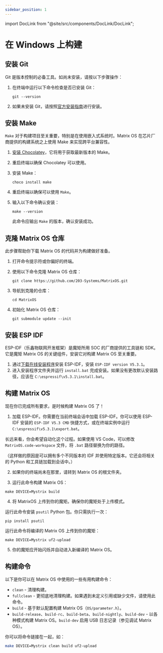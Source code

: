 ```yaml
---
sidebar_position: 1
---
```


import DocLink from "@site/src/components/DocLink/DocLink";

# 在 Windows 上构建

## 安装 Git

Git 是版本控制的必备工具。如尚未安装，请按以下步骤操作：

1. 在终端中运行以下命令检查是否已安装 Git：

   ```
   git --version
   ```

2. 如果未安装 Git，请按照[官方安装指南](https://git-scm.com/book/en/v2/Getting-Started-Installing-Git)进行安装。

## 安装 Make

`Make` 对于构建项目至关重要，特别是在使用嵌入式系统时。Matrix OS 在芯片厂商提供的构建系统之上使用 Make 来实现跨平台兼容性。

1. [安装 Chocolatey](https://docs.chocolatey.org/en-us/choco/setup/)，它将用于获取最新版本的 Make。
2. 重启终端以确保 Chocolatey 可以使用。
3. 安装 Make：

   ```
   choco install make
   ```

4. 重启终端以确保可以使用 `Make`。
5. 输入以下命令确认安装：

   ```
   make --version
   ```

   此命令应输出 `Make` 的版本，确认安装成功。

## 克隆 Matrix OS 仓库

此步骤帮助你下载 Matrix OS 的代码并为构建做好准备。

1. 打开命令提示符或你偏好的终端。
2. 使用以下命令克隆 Matrix OS 仓库：

   ```
   git clone https://github.com/203-Systems/MatrixOS.git
   ```

3. 导航到克隆的仓库：

   ```
   cd MatrixOS
   ```

4. 初始化 Matrix OS 仓库：
   ```
   git submodule update --init
   ```

## 安装 ESP IDF

ESP-IDF（乐鑫物联网开发框架）是魔矩所用 SOC 的厂商提供的工具链和 SDK。它是魔矩 Matrix OS 的关键组件，安装它对构建 Matrix OS 至关重要。

1. 通过[下载在线安装程序](https://dl.espressif.com/dl/esp-idf/?idf=4.4)安装 ESP-IDF，安装 `ESP-IDF version V5.3.1`。
2. 进入安装程序文件夹并运行 `install.bat` 完成安装。如果没有更改默认安装路径，应该在 `C:\espressif\v5.3.1\install.bat`。

## 构建 Matrix OS

现在你已完成所有要求，是时候构建 Matrix OS 了！

1. 加载 ESP-IDF。你需要在当前终端会话中加载 ESP-IDF。你可以使用 ESP-IDF 安装的 `ESP-IDF V5.3 CMD` 快捷方式，或在终端实例中运行 `C:\espressif\v5.3.1\export.bat`。

长远来看，你会希望自动化这个过程。如果使用 VS Code，可以修改 `MatrixOS.code-workspace` 文件，将 `.bat` 路径替换为你的路径。

（这样做的原因是可以拥有多个不同版本的 IDF 并使用特定版本。它还会将相关的 Python 和工具链加载到会话中。）

2. 如果你的终端尚未在那里，请转到 Matrix OS 的根文件夹。

3. 运行此命令构建 Matrix OS：

```
make DEVICE=Mystrix build
```

4. 将 MatrixOS 上传到你的魔矩。确保你的魔矩处于<DocLink to="/docs/Mystrix/MystrixSpecific/UpdateMatrixOS#enter-os-update-mode">上传模式</DocLink>。

运行此命令安装 `psutil` Python 包。你只需执行一次：

```
pip install psutil
```

运行此命令将编译的 Matrix OS 上传到你的魔矩：

```
make DEVICE=Mystrix uf2-upload
```

5. 你的魔矩应开始闪烁并自动进入新编译的 Matrix OS。

## 构建命令

以下是你可以在 Matrix OS 中使用的一些有用构建命令：

- `clean` - 清理构建。
- `fullclean` - 更彻底地清理构建。如果遇到未定义引用或缺少文件，请使用此命令。
- `build` - 基于默认配置构建 Matrix OS（`OS/parameter.h`）。
- `build-release`、`build-rc`、`build-beta`、`build-nightly`、`build-dev` - 以各种模式构建 Matrix OS。`build-dev` 启用 USB 日志记录（参见<DocLink to="/docs/Developer/DebugMatrixOS/DebugMatrixOSCpp">调试 Matrix OS</DocLink>）。

你可以将命令链接在一起，如：

```bash
make DEVICE=Mystrix clean build uf2-upload
```
